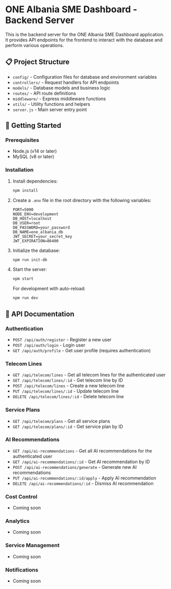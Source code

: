 # ONE Albania SME Dashboard - Backend Server

This is the backend server for the ONE Albania SME Dashboard application. It provides API endpoints for the frontend to interact with the database and perform various operations.

## 📋 Project Structure

- `config/` - Configuration files for database and environment variables
- `controllers/` - Request handlers for API endpoints
- `models/` - Database models and business logic
- `routes/` - API route definitions
- `middleware/` - Express middleware functions
- `utils/` - Utility functions and helpers
- `server.js` - Main server entry point

## 🚀 Getting Started

### Prerequisites

- Node.js (v14 or later)
- MySQL (v8 or later)

### Installation

1. Install dependencies:
   ```bash
   npm install
   ```

2. Create a `.env` file in the root directory with the following variables:
   ```
   PORT=5000
   NODE_ENV=development
   DB_HOST=localhost
   DB_USER=root
   DB_PASSWORD=your_password
   DB_NAME=one_albania_db
   JWT_SECRET=your_secret_key
   JWT_EXPIRATION=86400
   ```

3. Initialize the database:
   ```bash
   npm run init-db
   ```

4. Start the server:
   ```bash
   npm start
   ```

   For development with auto-reload:
   ```bash
   npm run dev
   ```

## 📝 API Documentation

### Authentication

- `POST /api/auth/register` - Register a new user
- `POST /api/auth/login` - Login user
- `GET /api/auth/profile` - Get user profile (requires authentication)

### Telecom Lines

- `GET /api/telecom/lines` - Get all telecom lines for the authenticated user
- `GET /api/telecom/lines/:id` - Get telecom line by ID
- `POST /api/telecom/lines` - Create a new telecom line
- `PUT /api/telecom/lines/:id` - Update telecom line
- `DELETE /api/telecom/lines/:id` - Delete telecom line

### Service Plans

- `GET /api/telecom/plans` - Get all service plans
- `GET /api/telecom/plans/:id` - Get service plan by ID

### AI Recommendations

- `GET /api/ai-recommendations` - Get all AI recommendations for the authenticated user
- `GET /api/ai-recommendations/:id` - Get AI recommendation by ID
- `POST /api/ai-recommendations/generate` - Generate new AI recommendations
- `PUT /api/ai-recommendations/:id/apply` - Apply AI recommendation
- `DELETE /api/ai-recommendations/:id` - Dismiss AI recommendation

### Cost Control

- Coming soon

### Analytics

- Coming soon

### Service Management

- Coming soon

### Notifications

- Coming soon
